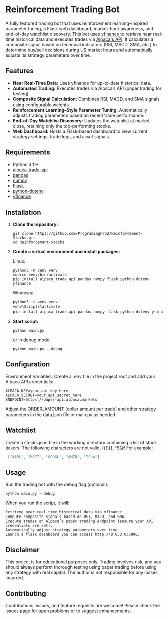 # Reinforcement Trading Bot

A fully featured trading bot that uses reinforcement learning–inspired parameter tuning, a Flask web dashboard, market-hour awareness, and end-of-day watchlist discovery. This bot uses [yfinance](https://github.com/ranaroussi/yfinance) to retrieve near real-time historical data and executes trades via [Alpaca's API](https://alpaca.markets/). It calculates a composite signal based on technical indicators (RSI, MACD, SMA, etc.) to determine buy/sell decisions during US market hours and automatically adjusts its strategy parameters over time.

## Features

- **Near Real-Time Data:** Uses yfinance for up-to-date historical data.
- **Automated Trading:** Executes trades via Alpaca’s API (paper trading for testing).
- **Composite Signal Calculation:** Combines RSI, MACD, and SMA signals using configurable weights.
- **Reinforcement Learning–Style Parameter Tuning:** Automatically adjusts trading parameters based on recent trade performance.
- **End-of-Day Watchlist Discovery:** Updates the watchlist at market close, retaining only the top-performing stocks.
- **Web Dashboard:** Hosts a Flask-based dashboard to view current strategy settings, trade logs, and asset signals.

## Requirements

- Python 3.11+
- [alpaca-trade-api](https://pypi.org/project/alpaca-trade-api/)
- [pandas](https://pandas.pydata.org/)
- [numpy](https://numpy.org/)
- [Flask](https://flask.palletsprojects.com/)
- [python-dotenv](https://pypi.org/project/python-dotenv/)
- [yfinance](https://pypi.org/project/yfinance/)

## Installation

1. **Clone the repository:**

   ```
   git clone https://github.com/ProgramingPro2/Reinforcement-Stocks.git
   cd Reinforcement-Stocks
   ```
   
2. **Create a virtual environment and install packages:**

   Linux:
   ```shell
   python3 -m venv venv
   source venv/bin/activate
   pip install alpaca_trade_api pandas numpy flask python-dotenv yfinance
   ```
   Windows:
   ```bash
   python3 -m venv venv
   venv\Scripts\activate
   pip install alpaca_trade_api pandas numpy flask python-dotenv yfinance
   ```

3. **Start script:**
   
   ```shell
   python main.py
   ```
   or in debug mode:
   ```shell
   python main.py --debug
   ```
   
## Configuration

   Environment Variables:
   Create a .env file in the project root and add your Alpaca API credentials:
   ```.env
   ALPACA_KEY=your_api_key_here
   ALPACA_SECRET=your_api_secret_here
   ENDPOINT=https://paper-api.alpaca.markets
   ```
   Adjust the ORDER_AMOUNT (dollar amount per trade) and other strategy parameters in the data.json file or main.py as needed.

## Watchlist
Create a stocks.json file in the working directory containing a list of stock tickers. The following characters are not valid, (){}[].,^$@! For example:

   ```json
    ["AAPL", "MSFT", "GOOGL", "AMZN", "TSLA"]
   ```

## Usage

Run the trading bot with the debug flag (optional):

```shell
python main.py --debug
```

When you run the script, it will:

    Retrieve near real-time historical data via yfinance.
    Compute composite signals based on RSI, MACD, and SMA.
    Execute trades on Alpaca’s paper trading endpoint (ensure your API credentials are set).
    Automatically adjust strategy parameters over time.
    Launch a flask dashboard you can access http://0.0.0.0:5000.


## Disclaimer

This project is for educational purposes only. Trading involves risk, and you should always perform thorough testing using paper trading before using any strategy with real capital. The author is not responsible for any losses incurred.

## Contributing

Contributions, issues, and feature requests are welcome! Please check the issues page for open problems or to suggest enhancements.
